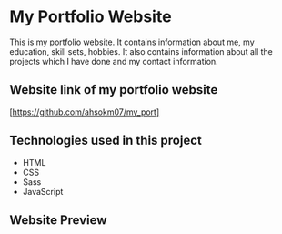 # My Portfolio Website

This is my portfolio website. It contains information about me, my education, skill sets, hobbies. It also contains information about all the projects which I have done and my contact information.

## Website link of my portfolio website

[https://github.com/ahsokm07/my_port]

## Technologies used in this project

- HTML
- CSS
- Sass
- JavaScript

## Website Preview

